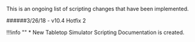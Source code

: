 This is an ongoing list of scripting changes that have been implemented.

######3/26/18 - v10.4 Hotfix 2

!!!info ""
    * New Tabletop Simulator Scripting Documentation is created.
